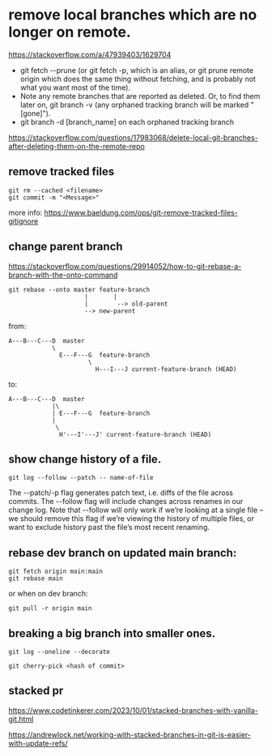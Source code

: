 # remove local branches which are no longer on remote.

https://stackoverflow.com/a/47939403/1629704

- git fetch --prune (or git fetch -p, which is an alias, or git prune remote origin which does the same thing without fetching, and is probably not what you want most of the time).
- Note any remote branches that are reported as deleted. Or, to find them later on, git branch -v (any orphaned tracking branch will be marked "[gone]").
- git branch -d [branch_name] on each orphaned tracking branch

https://stackoverflow.com/questions/17983068/delete-local-git-branches-after-deleting-them-on-the-remote-repo


## remove tracked files

```
git rm --cached <filename>
git commit -m "<Message>"
```

more info: https://www.baeldung.com/ops/git-remove-tracked-files-gitignore


## change parent branch

https://stackoverflow.com/questions/29914052/how-to-git-rebase-a-branch-with-the-onto-command

```
git rebase --onto master feature-branch
                     |       |
                     |        --> old-parent
                     --> new-parent
```

from:

```
A---B---C---D  master
            \
              E---F---G  feature-branch
                      \
                        H---I---J current-feature-branch (HEAD)
```

to:

```
A---B---C---D  master
            |\
            | E---F---G  feature-branch
            |
             \
              H'---I'---J' current-feature-branch (HEAD)
```


## show change history of a file.

`git log --follow --patch -- name-of-file`

The --patch/-p flag generates patch text, i.e. diffs of the file across commits. The --follow flag will include changes across renames in our change log. Note that --follow will only work if we’re looking at a single file – we should remove this flag if we’re viewing the history of multiple files, or want to exclude history past the file’s most recent renaming.

## rebase dev branch on updated main branch:

```
git fetch origin main:main
git rebase main
```

or when on dev branch:

```
git pull -r origin main
```

## breaking a big branch into smaller ones.

`git log --oneline --decorate`

`git cherry-pick <hash of commit>`

## stacked pr

https://www.codetinkerer.com/2023/10/01/stacked-branches-with-vanilla-git.html

https://andrewlock.net/working-with-stacked-branches-in-git-is-easier-with-update-refs/
